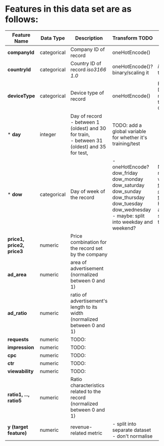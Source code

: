 

# Features in this data set are as follows:
| Feature Name                           | Data Type   | Description                                                                                             | Transform TODO                                                                                                                                                                                              | DataVis?                                                                                                                                                                                                                                      |
| -------------------------------------- | ----------- | ------------------------------------------------------------------------------------------------------- | ----------------------------------------------------------------------------------------------------------------------------------------------------------------------------------------------------------- | --------------------------------------------------------------------------------------------------------------------------------------------------------------------------------------------------------------------------------------------- |
| **companyId**                          | categorical | Company ID of record                                                                                    | oneHotEncode()                                                                                                                                                                                              |                                                                                                                                                                                                                                               |
| **countryId**                          | categorical | Country ID of record _iso3166 1.0_                                                                      | oneHotEncode()?binary/scaling it                                                                                                                                                                            | _iso3166 1.0_ to country                                                                                                                                                                                                                      |
| **deviceType**                         | categorical | Device type of record                                                                                   | oneHotEncode()                                                                                                                                                                                              | FIXME:1 Desktop, 2 mobile, 3 tablet, 5 ConnectedTv                                                                                                                                                                                            |
| * **day**                              | integer     | Day of record <br/> - between 1 (oldest) and 30 for train, <br/> - between 31 (oldest) and 35 for test, | TODO: add a global variable for whether it's training/test                                                                                                                                                  |                                                                                                                                                                                                                                               |
| * **dow**                              | categorical | Day of week of the record                                                                               | - oneHotEncode? <br /> dow_friday <br /> dow_monday <br />  dow_saturday <br />   dow_sunday <br />   dow_thursday <br /> dow_tuesday <br />  dow_wednesday <br /> - maybe: split into weekday and weekend? | Note: normally we would have [transformed `dow` data as time series](https://datascience.stackexchange.com/questions/17759/encoding-features-like-month-and-hour-as-categorial-or-numeric). However, the assignment specifies not to do this. |
| **price1,<br /> price2, <br />price3** | numeric     | Price combination for the record set by the company                                                     |                                                                                                                                                                                                             |                                                                                                                                                                                                                                               |
| **ad_area**                            | numeric     | area of advertisement (normalized between 0 and 1)                                                      |                                                                                                                                                                                                             |                                                                                                                                                                                                                                               |
| **ad_ratio**                           | numeric     | ratio of advertisement's length to its width (normalized between 0 and 1)                               |                                                                                                                                                                                                             |                                                                                                                                                                                                                                               |
| **requests**                           | numeric     | TODO:                                                                                                   |                                                                                                                                                                                                             |                                                                                                                                                                                                                                               |
| **impression**                         | numeric     | TODO:                                                                                                   |                                                                                                                                                                                                             |                                                                                                                                                                                                                                               |
| **cpc**                                | numeric     | TODO:                                                                                                   |                                                                                                                                                                                                             |                                                                                                                                                                                                                                               |
| **ctr**                                | numeric     | TODO:                                                                                                   |                                                                                                                                                                                                             |                                                                                                                                                                                                                                               |
| **viewability**                        | numeric     | TODO:                                                                                                   |                                                                                                                                                                                                             |                                                                                                                                                                                                                                               |
| **ratio1, ..., ratio5**                | numeric     | Ratio characteristics related to the record (normalized between 0 and 1)                                |                                                                                                                                                                                                             |                                                                                                                                                                                                                                               |
| **y (target feature)**                 | numeric     | revenue-related metric                                                                                  | - split into separate dataset <br /> - don't normalise                                                                                                                                                      |                                                                                                                                                                                                                                               |
